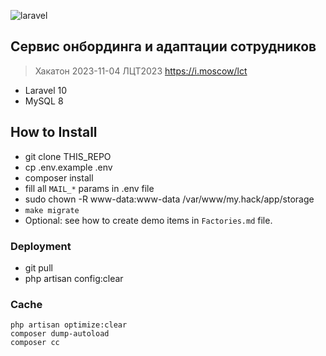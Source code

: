 <p><img alt="laravel" src="https://laravel.com/assets/img/components/logo-laravel.svg"></p>


## Cервис онбординга и адаптации сотрудников
> Хакатон 2023-11-04 ЛЦТ2023 https://i.moscow/lct
- Laravel 10
- MySQL 8

## How to Install

- git clone THIS_REPO
- cp .env.example .env
- composer install
- fill all `MAIL_*` params in .env file
- sudo chown -R www-data:www-data /var/www/my.hack/app/storage
- `make migrate`
- Optional:
    see how to create demo items in `Factories.md` file.

### Deployment
- git pull
- php artisan config:clear


### Cache
```
php artisan optimize:clear
composer dump-autoload
composer cc
```